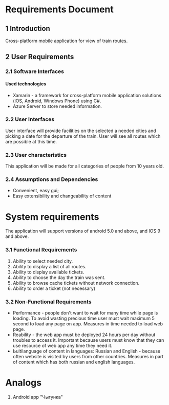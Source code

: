 # Requirements Document 
## 1 Introduction
Cross-platform mobile application for view of train routes.
## 2 User Requirements
### 2.1 Software Interfaces
#### Used technologies
- Xamarin - a framework for cross-platform mobile application solutions (iOS, Android, Windows Phone) using C#.
- Azure Server to store needed information.
### 2.2 User Interfaces
User interface will provide facilities on the selected a needed cities and picking a date for the departure of the train.
User will see all routes which are possible at this time.
### 2.3 User characteristics
This application will be made for all categories of people from 10 years old.
### 2.4 Assumptions and Dependencies
- Сonvenient, easy gui;
- Easy extensibility and changeability of content
# System requirements
The application will support versions of android 5.0 and above, and IOS 9 and above.
### 3.1 Functional Requirements
1. Ability to select needed city.
2. Ability to display a list of all routes.
3. Ability to display available tickets.
4. Ability to choose the day the train was sent.
5. Ability to browse cache tickets without network connection.
6. Ability to order a ticket (not necessary) 
### 3.2 Non-Functional Requirements
- Performance - people don't want to wait for many time while page is loading. To avoid wasting precious time user must wait maximum 5 second to load any page on app. Measures in time needed to load web page.
- Reability - the web app must be deployed 24 hours per day without troubles to access it. Important because users must know that they can use resource of web app any time they need it. 
- Ьultilanguage of content in languages: Russian and English - because often website is visited by users from other countries. Measures in part of content which has both russian and english languages.
# Analogs
1. Android app "Чыгунка"

